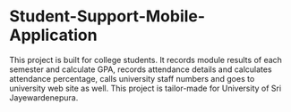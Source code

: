 # Student-Support-Mobile-Application
This project is built for college students. It records module results of each semester and calculate GPA, records attendance details and calculates attendance  percentage, calls university staff numbers and goes to university web site as well. This project is tailor-made for University of Sri Jayewardenepura.
